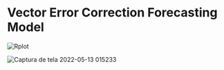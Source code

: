 # Vector Error Correction Forecasting Model




![Rplot](https://user-images.githubusercontent.com/101497423/162760655-91e9b925-0c7c-4e70-b5b6-50def74c9b58.png)










![Captura de tela 2022-05-13 015233](https://user-images.githubusercontent.com/101497423/168214005-3a10facc-da39-49ca-a0e3-307c365c1b34.jpg)

